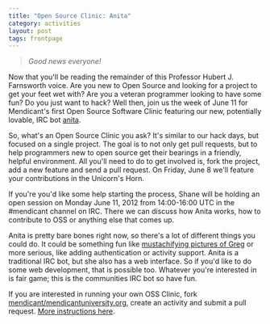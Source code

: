 ```yaml
---
title: "Open Source Clinic: Anita"
category: activities
layout: post
tags: frontpage
---
```


> *Good news everyone!*

Now that you'll be reading the remainder of this Professor Hubert J. Farnsworth voice. Are you new to Open Source and looking for a project to get your feet wet with? Are you a veteran programmer looking to have some fun? Do you just want to hack? Well then, join us the week of June 11 for Mendicant's first Open Source Software Clinic featuring our new, potentially lovable, IRC bot [anita](https://github.com/mendicant/anita).

So, what's an Open Source Clinic you ask? It's similar to our hack days, but focused on a single project. The goal is to not only get pull requests, but to help programmers new to open source get their bearings in a friendly, helpful environment. All you'll need to do to get involved is, fork the project, add a new feature and send a pull request. On Friday, June 8 we'll feature your contributions in the Unicorn's Horn.

If you're you'd like some help starting the process, Shane will be holding an open session on Monday June 11, 2012 from 14:00-16:00 UTC in the #mendicant channel on IRC. There we can discuss how Anita works, how to contribute to OSS or anything else that comes up.

Anita is pretty bare bones right now, so there's a lot of different things you could do. It could be something fun like [mustachifying pictures of Greg](http://i.imgur.com/KVFJH.png) or more serious, like adding authentication or activity support. Anita is a traditional IRC bot, but she also has a web interface. So if you'd like to do some web development, that is possible too. Whatever you're interested in is fair game; this is the communities IRC bot so have fun.

If you are interested in running your own OSS Clinic, fork [mendicant/mendicantuniversity.org](https://github.com/mendicant/mendicantuniversity.org), create an activity and submit a pull request. [More instructions here](https://github.com/mendicant/mendicantuniversity.org/wiki/How-to-post-an-activity-to-mendicantuniversity.org).
